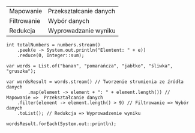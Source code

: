 
|             |                        |
| ----------- | ---------------------- |
| Mapowanie   | Przekształcanie danych |
| Filtrowanie | Wybór danych           |
| Redukcja    | Wyprowadzanie wyniku   |

```
int totalNumbers = numbers.stream()  
	.peek(e -> System.out.println("Elemtent: " + e))  
	.reduce(0, Integer::sum);  
  
var words = List.of("banan", "pomarańcza", "jabłko", "śliwka", "gruszka");  
  
var wordsResult = words.stream() // Tworzenie strumienia ze źródła danych  
		.map(element -> element + ": " + element.length()) // Mapowanie =>  Przekształcanie danych  
	.filter(element -> element.length() > 9) // Filtrowanie => Wybór danych  
	.toList(); // Redukcja => Wyprowadzenie wyniku  
  
wordsResult.forEach(System.out::println);
```